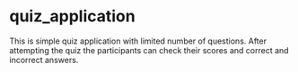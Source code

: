 # quiz_application

This is simple quiz application with limited number of questions. After attempting the quiz the participants can check their scores and correct and incorrect answers.
